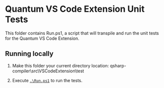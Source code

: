# Quantum VS Code Extension Unit Tests

This folder contains Run.ps1, a script that will transpile and run the unit tests for the Quantum VS Code Extension.


## Running locally

1. Make this folder your current directory location: qsharp-compiler\src\VSCodeExtension\test

2. Execute [`.\Run.ps1`](.\Run.ps1) to run the tests.
